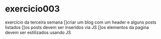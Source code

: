 # exercicio003
exercício da terceira semana 
[]criar um blog com um header e alguns posts listados
[]os posts devem ser inseridos via JS
[]os elementos da pagina devem ser estilizados usando JS